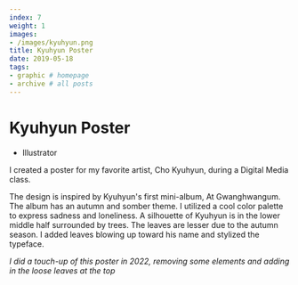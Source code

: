 ```yaml
---
index: 7
weight: 1
images:
- /images/kyuhyun.png
title: Kyuhyun Poster
date: 2019-05-18
tags:
- graphic # homepage
- archive # all posts
---
```


# Kyuhyun Poster
- Illustrator

I created a poster for my favorite artist, Cho Kyuhyun, during a Digital Media class.

The design is inspired by Kyuhyun's first mini-album, At Gwanghwangum. The album has an autumn and somber theme. I utilized a cool color palette to express sadness and loneliness. A silhouette of Kyuhyun is in the lower middle half surrounded by trees. The leaves are lesser due to the autumn season. I added leaves blowing up toward his name and stylized the typeface.

*I did a touch-up of this poster in 2022, removing some elements and adding in the loose leaves at the top*
